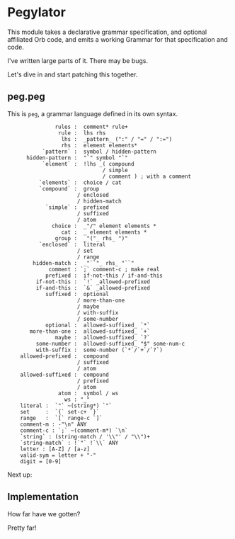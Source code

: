 # Pegylator


This module takes a declarative grammar specification, and optional affiliated
Orb code, and emits a working Grammar for that specification and code\.

I've written large parts of it\.  There may be bugs\.

Let's dive in and start patching this together\.


## peg\.peg

This is `peg`, a grammar language defined in its own syntax\.

```peg
               rules :  comment* rule+
                rule :  lhs rhs
                 lhs :  _pattern_ (":" / "=" / ":=")
                 rhs :  element elements*
           `pattern` :  symbol / hidden-pattern
      hidden-pattern :  "`" symbol "`"
           `element` :  !lhs _( compound
                              / simple
                              / comment ) ; with a comment
          `elements` :  choice / cat
          `compound` :  group
                      / enclosed
                      / hidden-match
            `simple` :  prefixed
                      / suffixed
                      / atom
              choice :  _"/" element elements *
                 cat :  _ element elements *
               group :  _"("_ rhs_ ")"
          `enclosed` :  literal
                      / set
                      / range
        hidden-match :  _"``"_ rhs_ "``"
             comment : `;` comment-c ; make real
            prefixed :  if-not-this / if-and-this
         if-not-this :  `!` _allowed-prefixed
         if-and-this :  `&` _allowed-prefixed
            suffixed :  optional
                      / more-than-one
                      / maybe
                      / with-suffix
                      / some-number
            optional :  allowed-suffixed_ `*`
       more-than-one :  allowed-suffixed_ `+`
               maybe :  allowed-suffixed_ `?`
         some-number :  allowed-suffixed_ "$" some-num-c
         with-suffix :  some-number (`*`/`+`/`?`)
    allowed-prefixed :  compound
                      / suffixed
                      / atom
    allowed-suffixed :  compound
                      / prefixed
                      / atom
                atom :  symbol / ws
                  ws : "_"
    literal :  `"` ~(string*) `"`
    set     :  `{` set-c+ `}`
    range   :  `[` range-c `]`
    comment-m : -"\n" ANY
    comment-c : `;` ~(comment-m*) `\n`
    `string` : (string-match / '\\"' / "\\")+
    `string-match` : !`"` !`\\` ANY
    letter : [A-Z] / [a-z]
    valid-sym = letter + "-"
    digit = [0-9]
```


Next up:


## Implementation

How far have we gotten?

Pretty far\!